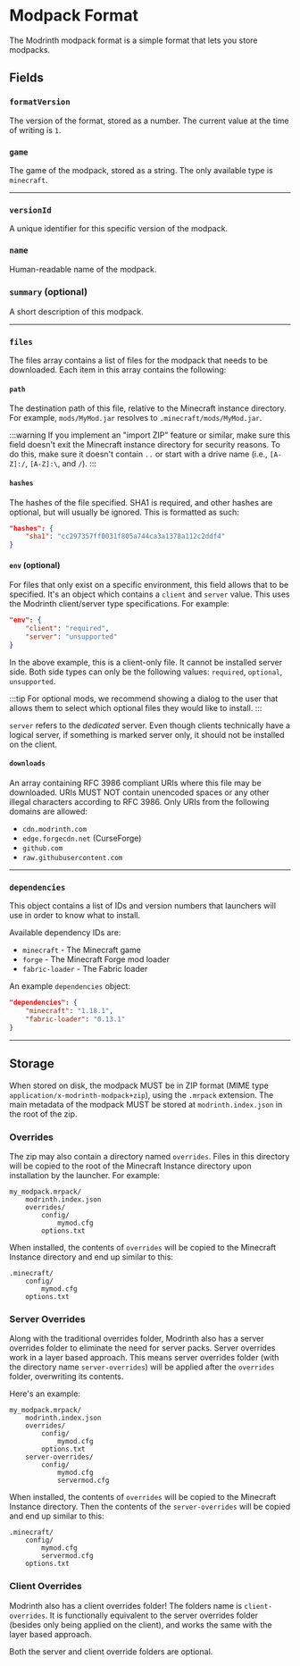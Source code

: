 # Modpack Format

The Modrinth modpack format is a simple format that lets you store modpacks.

## Fields

### `formatVersion`
The version of the format, stored as a number. The current value at the time of writing is `1`.

### `game`
The game of the modpack, stored as a string. The only available type is `minecraft`. 

---

### `versionId`
A unique identifier for this specific version of the modpack.

### `name`
Human-readable name of the modpack.

### `summary` (optional)
A short description of this modpack.

---

### `files`
The files array contains a list of files for the modpack that needs to be downloaded. Each item in this array contains the following:

#### `path`
The destination path of this file, relative to the Minecraft instance directory. For example, `mods/MyMod.jar` resolves to `.minecraft/mods/MyMod.jar`.

:::warning
If you implement an "import ZIP" feature or similar, make sure this field doesn't exit the Minecraft instance directory for security reasons. To do this, make sure it doesn't contain `..` or start with a drive name (i.e., `[A-Z]:/`, `[A-Z]:\`, and `/`).
:::

#### `hashes`
The hashes of the file specified. SHA1 is required, and other hashes are optional, but will usually be ignored. This is formatted as such:
```json
"hashes": {
    "sha1": "cc297357ff0031f805a744ca3a1378a112c2ddf4"
}
```
#### `env` (optional)
For files that only exist on a specific environment, this field allows that to be specified. It's an object which contains a `client` and `server` value. This uses the Modrinth client/server type specifications. For example:
```json
"env": {
    "client": "required",
    "server": "unsupported"
}
```
In the above example, this is a client-only file. It cannot be installed server side. Both side types can only be the following values: `required`, `optional`, `unsupported`.

:::tip
For optional mods, we recommend showing a dialog to the user that allows them to select which optional files they would like to install.
:::

`server` refers to the *dedicated* server. Even though clients technically have a logical server, if something is marked server only, it should not be installed on the client.

#### `downloads`
An array containing RFC 3986 compliant URIs where this file may be downloaded. URIs MUST NOT contain unencoded spaces or any other illegal characters according to RFC 3986. Only URIs from the following domains are allowed:
- `cdn.modrinth.com`
- `edge.forgecdn.net` (CurseForge)
- `github.com`
- `raw.githubusercontent.com`

---

### `dependencies`
This object contains a list of IDs and version numbers that launchers will use in order to know what to install.

Available dependency IDs are:
- `minecraft` - The Minecraft game
- `forge` - The Minecraft Forge mod loader
- `fabric-loader` - The Fabric loader

An example `dependencies` object:
```json
"dependencies": {
    "minecraft": "1.18.1",
    "fabric-loader": "0.13.1"
}
```

---

## Storage
When stored on disk, the modpack MUST be in ZIP format (MIME type `application/x-modrinth-modpack+zip`), using the `.mrpack` extension. The main metadata of the modpack MUST be stored at `modrinth.index.json` in the root of the zip.

### Overrides
The zip may also contain a directory named `overrides`. Files in this directory will be copied to the root of the Minecraft Instance directory upon installation by the launcher. For example:
```
my_modpack.mrpack/
    modrinth.index.json
    overrides/
        config/
            mymod.cfg
        options.txt
```
When installed, the contents of `overrides` will be copied to the Minecraft Instance directory and end up similar to this:
```
.minecraft/
    config/
        mymod.cfg
    options.txt
```

### Server Overrides
Along with the traditional overrides folder, Modrinth also has a server overrides folder to eliminate the need for server packs. 
Server overrides work in a layer based approach. This means server overrides folder (with the directory name `server-overrides`) will be applied after the `overrides` folder, overwriting its contents.

Here's an example:
```
my_modpack.mrpack/
    modrinth.index.json
    overrides/
        config/
            mymod.cfg
        options.txt
    server-overrides/
        config/
            mymod.cfg
            servermod.cfg
```
When installed, the contents of `overrides` will be copied to the Minecraft Instance directory. Then the contents of the `server-overrides` will be copied and end up similar to this:
```
.minecraft/
    config/
        mymod.cfg
        servermod.cfg
    options.txt
```

### Client Overrides
Modrinth also has a client overrides folder! The folders name is `client-overrides`. It is functionally equivalent to the server overrides folder (besides only being applied on the client), and works the same with the layer based approach.

Both the server and client override folders are optional.
